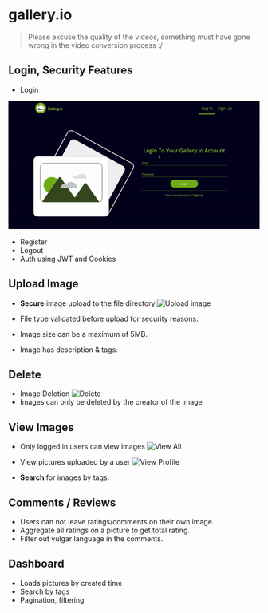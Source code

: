# gallery.io

> Please excuse the quality of the videos, something must have gone wrong in the video conversion process :/

## Login, Security Features

- Login

![Login](./assets/login.gif)

- Register
- Logout
- Auth using JWT and Cookies

## Upload Image

- **Secure** image upload to the file directory
![Upload image](./assets/upload.gif)

- File type validated before upload for security reasons.
- Image size can be a maximum of 5MB.
- Image has description & tags.

## Delete

- Image Deletion
![Delete](./assets/Delete-image.gif)
- Images can only be deleted by the creator of the image

## View  Images

- Only logged in users can view images
![View All](./assets/viewall.png)

- View pictures uploaded by a user
![View Profile](./assets/viewprofile.png)

- **Search** for images by tags.

## Comments / Reviews

- Users can not leave ratings/comments on their own image.
- Aggregate all ratings on a picture to get total rating.
- Filter out vulgar language in the comments.


## Dashboard

- Loads pictures by created time
- Search by tags
- Pagination, filtering 